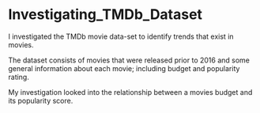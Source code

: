 # Investigating_TMDb_Dataset
I investigated the TMDb movie data-set to identify trends that exist in movies. 

The dataset consists of movies that were released prior to 2016 and some general information about each movie; including budget and popularity rating.

My investigation looked into the relationship between a movies budget and its popularity score.
